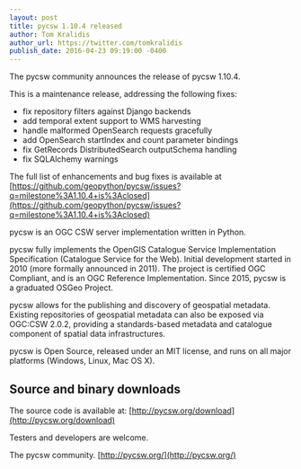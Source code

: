 ```yaml
---
layout: post
title: pycsw 1.10.4 released
author: Tom Kralidis
author_url: https://twitter.com/tomkralidis
publish_date: 2016-04-23 09:19:00 -0400
---
```


The pycsw community announces the release of pycsw 1.10.4.

This is a maintenance release, addressing the following fixes:

* fix repository filters against Django backends
* add temporal extent support to WMS harvesting
* handle malformed OpenSearch requests gracefully
* add OpenSearch startIndex and count parameter bindings
* fix GetRecords DistributedSearch outputSchema handling
* fix SQLAlchemy warnings

The full list of enhancements and bug fixes is available at [https://github.com/geopython/pycsw/issues?q=milestone%3A1.10.4+is%3Aclosed](https://github.com/geopython/pycsw/issues?q=milestone%3A1.10.4+is%3Aclosed)

pycsw is an OGC CSW server implementation written in Python.
 
pycsw fully implements the OpenGIS Catalogue Service Implementation Specification (Catalogue Service for the Web). Initial development started in 2010 (more formally announced in 2011). The project is certified OGC Compliant, and is an OGC Reference Implementation. Since 2015, pycsw is a graduated OSGeo Project.
 
pycsw allows for the publishing and discovery of geospatial metadata. Existing repositories of geospatial metadata can also be exposed via OGC:CSW 2.0.2, providing a standards-based metadata and catalogue component of spatial data infrastructures.
 
pycsw is Open Source, released under an MIT license, and runs on all major platforms (Windows, Linux, Mac OS X).
 
Source and binary downloads
---------------------------

The source code is available at:
[http://pycsw.org/download](http://pycsw.org/download)
 
Testers and developers are welcome.
 
The pycsw community.
[http://pycsw.org/](http://pycsw.org/)
